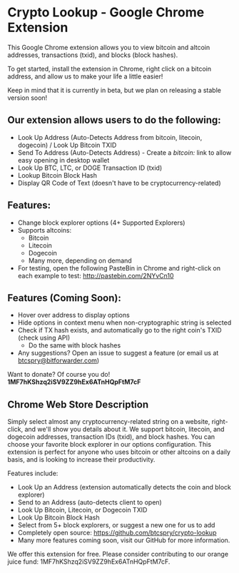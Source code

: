 # Crypto Lookup - Google Chrome Extension

This Google Chrome extension allows you to view bitcoin and altcoin addresses, transactions (txid), and blocks (block hashes).

To get started, install the extension in Chrome, right click on a bitcoin address, and allow us to make your life a little easier!

Keep in mind that it is currently in beta, but we plan on releasing a stable version soon!

## Our extension allows users to do the following:
- Look Up Address (Auto-Detects Address from bitcoin, litecoin, dogecoin) / Look Up Bitcoin TXID
- Send To Address (Auto-Detects Address) - Create a *bitcoin:* link to allow easy opening in desktop wallet
- Look Up BTC, LTC, or DOGE Transaction ID (txid)
- Lookup Bitcoin Block Hash
- Display QR Code of Text (doesn't have to be cryptocurrency-related)

## Features:
- Change block explorer options (4+ Supported Explorers)
- Supports altcoins:
	- Bitcoin
	- Litecoin
	- Dogecoin
	- Many more, depending on demand
- For testing, open the following PasteBin in Chrome and right-click on each example to test: http://pastebin.com/2NYvCn10

## Features (Coming Soon):
- Hover over address to display options
- Hide options in context menu when non-cryptographic string is selected
- Check if TX hash exists, and automatically go to the right coin's TXID (check using API)
	- Do the same with block hashes
- Any suggestions? Open an issue to suggest a feature (or email us at btcspry@bitforwarder.com)

Want to donate?  Of course you do! **1MF7hKShzq2iSV9ZZ9hEx6ATnHQpFtM7cF**

## Chrome Web Store Description
Simply select almost any cryptocurrency-related string on a website, right-click, and we'll show you details about it.  We support bitcoin, litecoin, and dogecoin addresses, transaction IDs (txid), and block hashes.  You can choose your favorite block explorer in our options configuration.  This extension is perfect for anyone who uses bitcoin or other altcoins on a daily basis, and is looking to increase their productivity.

Features include:
- Look Up an Address (extension automatically detects the coin and block explorer)
- Send to an Address (auto-detects client to open)
- Look Up Bitcoin, Litecoin, or Dogecoin TXID
- Look Up Bitcoin Block Hash
- Select from 5+ block explorers, or suggest a new one for us to add
- Completely open source: https://github.com/btcspry/crypto-lookup
- Many more features coming soon, visit our GitHub for more information.

We offer this extension for free.  Please consider contributing to our orange juice fund: 1MF7hKShzq2iSV9ZZ9hEx6ATnHQpFtM7cF.